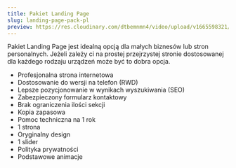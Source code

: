 ```yaml
---
title: Pakiet Landing Page
slug: landing-page-pack-pl
preview: https://res.cloudinary.com/dtbemnmn4/video/upload/v1665598321/bmw_vtlgxg.webm
---
```


Pakiet Landing Page jest idealną opcją dla małych biznesów lub stron personalnych. Jeżeli zależy ci na prostej przejrzystej stronie dostosowanej dla każdego rodzaju urządzeń może być to dobra opcja.

- Profesjonalna strona internetowa
- Dostosowanie do wersji na telefon (RWD)
- Lepsze pozycjonowanie w wynikach wyszukiwania (SEO)
- Zabezpieczony formularz kontaktowy
- Brak ograniczenia ilości sekcji
- Kopia zapasowa
- Pomoc techniczna na 1 rok
- 1 strona
- Oryginalny design
- 1 slider
- Polityka prywatności
- Podstawowe animacje
